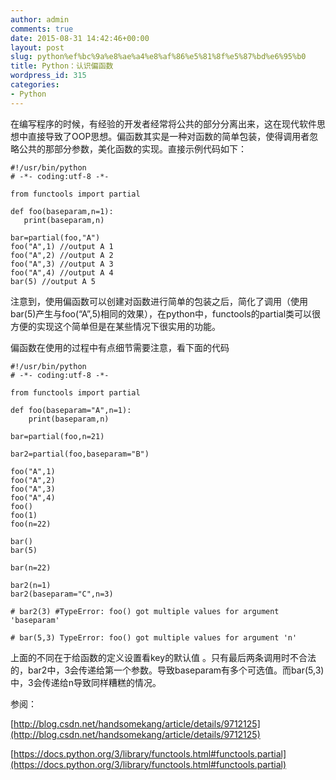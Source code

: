```yaml
---
author: admin
comments: true
date: 2015-08-31 14:42:46+00:00
layout: post
slug: python%ef%bc%9a%e8%ae%a4%e8%af%86%e5%81%8f%e5%87%bd%e6%95%b0
title: Python：认识偏函数
wordpress_id: 315
categories:
- Python
---
```


在编写程序的时候，有经验的开发者经常将公共的部分分离出来，这在现代软件思想中直接导致了OOP思想。偏函数其实是一种对函数的简单包装，使得调用者忽略公共的那部分参数，美化函数的实现。直接示例代码如下：

    
    #!/usr/bin/python
    # -*- coding:utf-8 -*-
    
    from functools import partial
    
    def foo(baseparam,n=1):
       print(baseparam,n)
    
    bar=partial(foo,"A")
    foo("A",1) //output A 1
    foo("A",2) //output A 2
    foo("A",3) //output A 3
    foo("A",4) //output A 4
    bar(5) //output A 5






注意到，使用偏函数可以创建对函数进行简单的包装之后，简化了调用（使用bar(5)产生与foo(“A”,5)相同的效果），在python中，functools的partial类可以很方便的实现这个简单但是在某些情况下很实用的功能。



偏函数在使用的过程中有点细节需要注意，看下面的代码

    
    #!/usr/bin/python
    # -*- coding:utf-8 -*-
    
    from functools import partial
    
    def foo(baseparam="A",n=1):
        print(baseparam,n)
    
    bar=partial(foo,n=21)
    
    bar2=partial(foo,baseparam="B")
    
    foo("A",1)
    foo("A",2)
    foo("A",3)
    foo("A",4)
    foo()
    foo(1)
    foo(n=22)
    
    bar()
    bar(5)
    
    bar(n=22)
    
    bar2(n=1)
    bar2(baseparam="C",n=3)
    
    # bar2(3) #TypeError: foo() got multiple values for argument 'baseparam'
    
    # bar(5,3) TypeError: foo() got multiple values for argument 'n'




上面的不同在于给函数的定义设置看key的默认值 。只有最后两条调用时不合法的，bar2中，3会传递给第一个参数。导致baseparam有多个可选值。而bar(5,3)中，3会传递给n导致同样糟糕的情况。

参阅：

[http://blog.csdn.net/handsomekang/article/details/9712125](http://blog.csdn.net/handsomekang/article/details/9712125)

[https://docs.python.org/3/library/functools.html#functools.partial](https://docs.python.org/3/library/functools.html#functools.partial)
